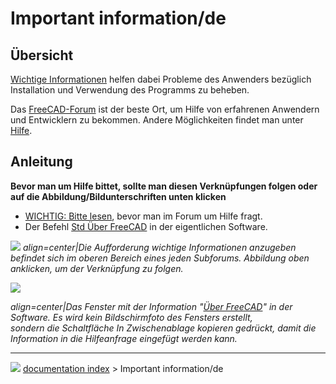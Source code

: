 # Important information/de
## Übersicht

[Wichtige Informationen](Important_information/de.md) helfen dabei Probleme des Anwenders bezüglich Installation und Verwendung des Programms zu beheben.

Das [FreeCAD-Forum](https://forum.freecadweb.org/viewforum.php?f=3) ist der beste Ort, um Hilfe von erfahrenen Anwendern und Entwicklern zu bekommen. Andere Möglichkeiten findet man unter [Hilfe](Help/de.md).

## Anleitung


**Bevor man um Hilfe bittet, sollte man diesen Verknüpfungen folgen oder auf die Abbildung/Bildunterschriften unten klicken**

-   [WICHTIG: Bitte lesen](https://forum.freecadweb.org/viewtopic.php?f=3&t=2264), bevor man im Forum um Hilfe fragt.
-   Der Befehl [Std Über FreeCAD](Std_About/de.md) in der eigentlichen Software.

![](images/Important_information-updated.png ) 
*align=center|Die Aufforderung wichtige Informationen anzugeben befindet sich im oberen Bereich eines  jeden Subforums. Abbildung oben anklicken, um der Verknüpfung zu folgen.*

![](images/Std_About_example.png )



*align=center|Das Fenster mit der Information "[Über FreeCAD](Std_About/de.md)" in der Software. Es wird kein Bildschirmfoto des Fensters erstellt,<br/>sondern die Schaltfläche **In Zwischenablage kopieren* gedrückt, damit die Information in die Hilfeanfrage eingefügt werden kann.**



---
![](images/Button_right.svg) [documentation index](../README.md) > Important information/de
